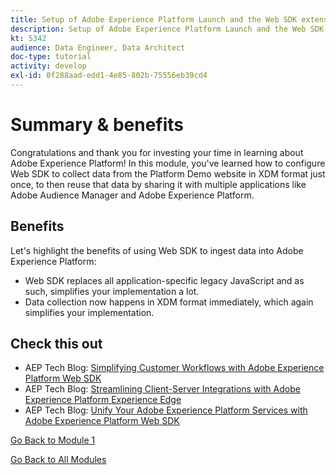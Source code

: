 ```yaml
---
title: Setup of Adobe Experience Platform Launch and the Web SDK extension - Summary
description: Setup of Adobe Experience Platform Launch and the Web SDK extension - Summary
kt: 5342
audience: Data Engineer, Data Architect
doc-type: tutorial
activity: develop
exl-id: 0f288aad-edd1-4e85-802b-75556eb39cd4
---
```

# Summary & benefits

Congratulations and thank you for investing your time in learning about Adobe Experience Platform! 
In this module, you've learned how to configure Web SDK to collect data from the Platform Demo website in XDM format just once, to then reuse that data by sharing it with multiple applications like Adobe Audience Manager and Adobe Experience Platform. 

## Benefits

Let's highlight the benefits of using Web SDK to ingest data into Adobe Experience Platform:

- Web SDK replaces all application-specific legacy JavaScript and as such, simplifies your implementation a lot.
- Data collection now happens in XDM format immediately, which again simplifies your implementation.

## Check this out

- AEP Tech Blog: [Simplifying Customer Workflows with Adobe Experience Platform Web SDK](https://medium.com/adobetech/simplifying-customer-workflows-with-adobe-experience-platform-web-sdk-4e54fe134f4a)
- AEP Tech Blog: [Streamlining Client-Server Integrations with Adobe Experience Platform Experience Edge](https://medium.com/adobetech/streamlining-client-server-integrations-with-adobe-experience-platform-experience-edge-1caaef887172)
- AEP Tech Blog: [Unify Your Adobe Experience Platform Services with Adobe Experience Platform Web SDK](https://medium.com/adobetech/unify-your-adobe-experience-platform-services-with-adobe-experience-platform-web-sdk-75cf6851a9fc)

[Go Back to Module 1](./data-ingestion-launch-web-sdk.md)

[Go Back to All Modules](../../overview.md)
